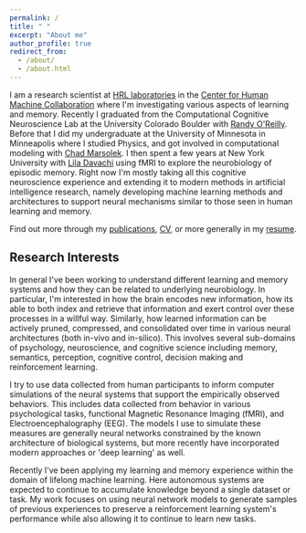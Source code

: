 ```yaml
---
permalink: /
title: " "
excerpt: "About me"
author_profile: true
redirect_from:
  - /about/
  - /about.html
---
```


I am a research scientist at [HRL laboratories](http://www.hrl.com/) in the [Center for Human Machine Collaboration](http://chmc.hrl.com/) where I'm investigating various aspects of learning and memory. Recently I graduated from the Computational Cognitive Neuroscience Lab at the University Colorado Boulder with [Randy O'Reilly](https://ccnlab.org/people/oreilly/). Before that I did my undergraduate at the University of Minnesota in Minneapolis where I studied Physics, and got involved in computational modeling with [Chad Marsolek](https://cla.umn.edu/about/directory/profile/marso002). I then spent a few years at New York University with [Lila Davachi](https://davachilab.psychology.columbia.edu/) using fMRI to explore the neurobiology of episodic memory. Right now I'm mostly taking all this cognitive neuroscience experience and extending it to modern methods in artificial intelligence research, namely developing machine learning methods and architectures to support neural mechanisms similar to those seen in human learning and memory.

Find out more through my [publications](publications), [CV](cv), or more generally in my [resume](/files/nk_resume_2019.pdf).


## Research Interests
In general I've been working to understand different learning and memory systems and how they can be related to underlying neurobiology. In particular, I'm interested in how the brain encodes new information, how its able to both index and retrieve that information and exert control over these processes in a willful way. Similarly, how learned information can be actively pruned, compressed, and consolidated over time in various neural architectures (both in-vivo and in-silico).  This involves several sub-domains of psychology, neuroscience, and cognitive science including memory, semantics, perception, cognitive control, decision making and reinforcement learning.

I try to use data collected from human participants to inform computer simulations of the neural systems that support the empirically observed behaviors. This includes data collected from behavior in various psychological tasks, functional Magnetic Resonance Imaging (fMRI), and Electroencephalography (EEG). The models I use to simulate these measures are generally neural networks constrained by the known architecture of biological systems, but more recently have incorporated modern approaches or 'deep learning' as well.

Recently I've been applying my learning and memory experience within the domain of lifelong machine learning.  Here autonomous systems are expected to continue to accumulate knowledge beyond a single dataset or task.  My work focuses on using neural network models to generate samples of previous experiences to preserve a reinforcement learning system's performance while also allowing it to continue to learn new tasks.